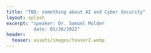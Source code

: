 ```yaml
---
title: "TBD: something about AI and Cyber Security"
layout: splash
excerpt: "speaker: Dr. Samuel Mulder  
          date: 01/26/2022"
header:
  teaser: assets/images/teaser2.webp
---
```


